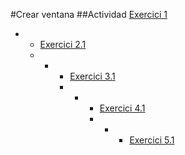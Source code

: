 #Crear ventana
##Actividad
[Exercici 1](animal.py)
-  -  [Exercici 2.1](animal2.1.py)
   -  -  -  [Exercici 3.1](animal3.1.py)
         -  -  -  [Exercici 4.1](animal4.1.py)
               -  -  -  [Exercici 5.1](animal5.1.py)
